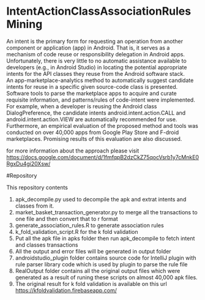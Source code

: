# IntentActionClassAssociationRulesMining
An intent is the primary form for requesting an operation from another component or application (app) in Android.  That is, it serves as a mechanism of code reuse or responsibility delegation in Android apps.  Unfortunately, there is very little to no automatic assistance available to developers (e.g., in Android Studio) in locating the potential appropriate intents for the API classes they reuse from the Android software stack.  
An app-marketplace-analytics method to automatically suggest candidate intents for reuse in a specific given source-code class is presented.  Software tools to parse the marketplace apps to acquire and curate requisite information, and patterns/rules of code-intent were implemented.  For example, when a developer is reusing the Android class DialogPreference, the candidate intents android.intent.action.CALL and android.intent.action.VIEW are automatically recommended for use.  Furthermore, an empirical evaluation of the proposed method and tools was conducted on over 40,000 apps from Google Play Store and F-droid marketplaces.    Promising results of this evaluation are also discussed.

for more information about the approach please visit 
https://docs.google.com/document/d/1fmfqpB2dzCkZ75qocVsrb1y7cMnkE0RgxDu4gi20Xsw/

#Repository

This repository contents 
1) apk_decompile.py used to decompile the apk and extrat intents and classes from it.
2) market_basket_transaction_generator.py to merge all the transactions to one file and then convert that to r format
3) generate_association_rules.R to generate association rules
4) k_fold_validation_script.R for the k fold validation
5) Put all the apk file in apks folder then run apk_decompile to fetch intent and classes transactions
6) All the output and error files will be generated in output folder
7) androidstudio_plugin folder contains source code for IntelliJ plugin with rule parser library code which is used by plugin to parse the rule file
8) RealOutput folder contains all the original output files which were generated as a result of runing these scripts on almost 40,000 apk files. 
9) The original result for k fold validation is available on this url https://kfoldvalidation.firebaseapp.com/
 
